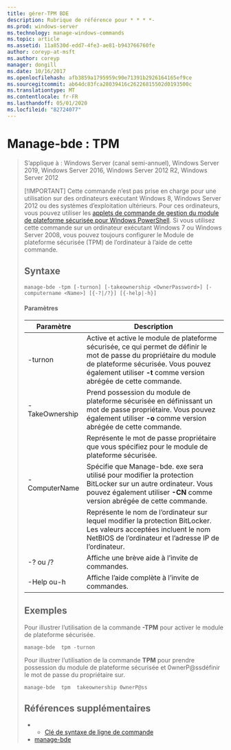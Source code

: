 ```yaml
---
title: gérer-TPM BDE
description: Rubrique de référence pour * * * *-
ms.prod: windows-server
ms.technology: manage-windows-commands
ms.topic: article
ms.assetid: 11a8530d-edd7-4fe3-ae81-b943766760fe
author: coreyp-at-msft
ms.author: coreyp
manager: dongill
ms.date: 10/16/2017
ms.openlocfilehash: afb3859a1795959c90e71391b2926164165ef9ce
ms.sourcegitcommit: ab64dc83fca28039416c26226815502d0193500c
ms.translationtype: MT
ms.contentlocale: fr-FR
ms.lasthandoff: 05/01/2020
ms.locfileid: "82724077"
---
```

# <a name="manage-bde-tpm"></a>Manage-bde : TPM

> S’applique à : Windows Server (canal semi-annuel), Windows Server 2019, Windows Server 2016, Windows Server 2012 R2, Windows Server 2012
> 
> [!IMPORTANT]
> Cette commande n’est pas prise en charge pour une utilisation sur des ordinateurs exécutant Windows 8, Windows Server 2012 ou des systèmes d’exploitation ultérieurs. Pour ces ordinateurs, vous pouvez utiliser les [applets de commande de gestion du module de plateforme sécurisée pour Windows PowerShell](https://docs.microsoft.com/powershell/module/trustedplatformmodule/).
> Si vous utilisez cette commande sur un ordinateur exécutant Windows 7 ou Windows Server 2008, vous pouvez toujours configurer le Module de plateforme sécurisée (TPM) de l’ordinateur à l’aide de cette commande.
> ## <a name="syntax"></a>Syntaxe
> ```
> manage-bde -tpm [-turnon] [-takeownership <OwnerPassword>] [-computername <Name>] [{-?|/?}] [{-help|-h}]
> ```
> #### <a name="parameters"></a>Paramètres
> 
> |    Paramètre    |                                                                              Description                                                                               |
> |-----------------|------------------------------------------------------------------------------------------------------------------------------------------------------------------------|
> |     -turnon     |              Active et active le module de plateforme sécurisée, ce qui permet de définir le mot de passe du propriétaire du module de plateforme sécurisée. Vous pouvez également utiliser **-t** comme version abrégée de cette commande.              |
> | -TakeOwnership  |                      Prend possession du module de plateforme sécurisée en définissant un mot de passe propriétaire. Vous pouvez également utiliser **-o** comme version abrégée de cette commande.                       |
> | <OwnerPassword> |                                                      Représente le mot de passe propriétaire que vous spécifiez pour le module de plateforme sécurisée.                                                       |
> |  -ComputerName  | Spécifie que Manage-bde. exe sera utilisé pour modifier la protection BitLocker sur un autre ordinateur. Vous pouvez également utiliser **-CN** comme version abrégée de cette commande. |
> |     <Name>      |    Représente le nom de l’ordinateur sur lequel modifier la protection BitLocker. Les valeurs acceptées incluent le nom NetBIOS de l’ordinateur et l’adresse IP de l’ordinateur.     |
> |    -? ou /?     |                                                               Affiche une brève aide à l’invite de commandes.                                                               |
> |   -Help ou-h   |                                                             Affiche l’aide complète à l’invite de commandes.                                                              |
> 
> ## <a name="examples"></a>Exemples
> Pour illustrer l’utilisation de la commande **-TPM** pour activer le module de plateforme sécurisée.
> ```
> manage-bde  tpm -turnon
> ```
> Pour illustrer l’utilisation de la commande **TPM** pour prendre possession du module de plateforme sécurisée et 0wnerP@ssdéfinir le mot de passe du propriétaire sur.
> ```
> manage-bde  tpm  takeownership 0wnerP@ss
> ```
> ## <a name="additional-references"></a>Références supplémentaires
> -   - [Clé de syntaxe de ligne de commande](command-line-syntax-key.md)
> -   [manage-bde](manage-bde.md)
